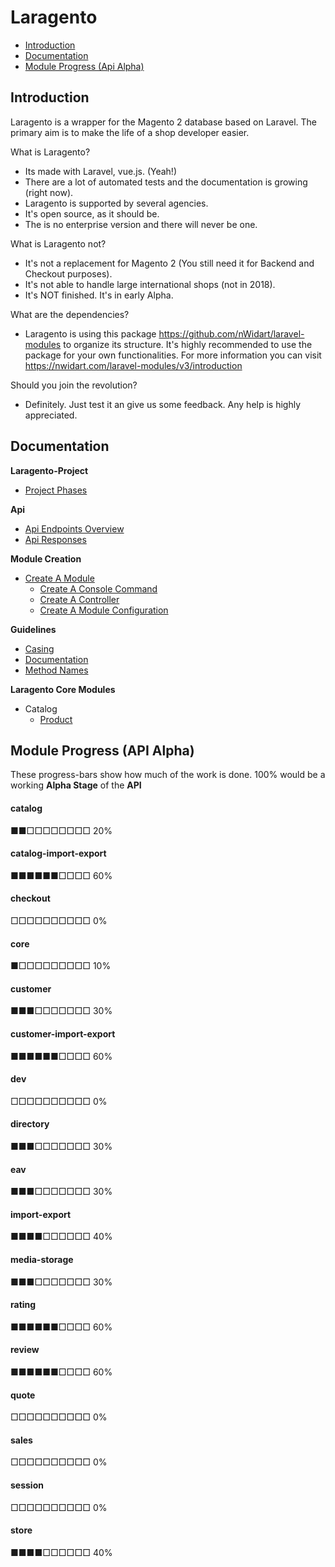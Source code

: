 # Laragento

- [Introduction](#introduction)
- [Documentation](#docs)
- [Module Progress (Api Alpha)](#module-progress)

<a name="introduction"></a>
## Introduction
Laragento is a wrapper for the Magento 2 database based on Laravel. 
The primary aim is to make the life of a shop developer easier. 

What is Laragento?
- Its made with Laravel, vue.js. (Yeah!)
- There are a lot of automated tests and the documentation is growing (right now).
- Laragento is supported by several agencies.
- It's open source, as it should be.
- The is no enterprise version and there will never be one.

What is Laragento not?
- It's not a replacement for Magento 2 (You still need it for Backend and Checkout purposes).
- It's not able to handle large international shops (not in 2018).
- It's NOT finished. It's in early Alpha.

What are the dependencies?
- Laragento is using this package https://github.com/nWidart/laravel-modules to organize
its structure. It's highly recommended to use the package for your own functionalities.
For more information you can visit https://nwidart.com/laravel-modules/v3/introduction
  
Should you join the revolution?
- Definitely. Just test it an give us some feedback. Any help is highly appreciated.

<a name="docs"></a>
## Documentation
**Laragento-Project**
- [Project Phases](project-phases.md)

**Api**
- [Api Endpoints Overview](api-endpoints-overview.md)
- [Api Responses](api-responses.md)

**Module Creation**
- [Create A Module](create-a-module.md)
    - [Create A Console Command](create-a-console-command.md)
    - [Create A Controller](create-a-controller.md)
    - [Create A Module Configuration](create-a-module-configuration.md)
    
**Guidelines**
- [Casing](guidelines-casing.md)
- [Documentation](guidelines-documentation.md)
- [Method Names](guidelines-method-names.md)

**Laragento Core Modules**
- Catalog
    - [Product](module-catalog-product.md)
    
    

<a name="module-progress"></a>
## Module Progress (API Alpha)

These progress-bars show how much of the work is done.
100% would be a working **Alpha Stage** of the **API**

#### catalog
&#9632;&#9632;&#9633;&#9633;&#9633;&#9633;&#9633;&#9633;&#9633;&#9633; 20%

#### catalog-import-export
&#9632;&#9632;&#9632;&#9632;&#9632;&#9632;&#9633;&#9633;&#9633;&#9633; 60%

#### checkout
&#9633;&#9633;&#9633;&#9633;&#9633;&#9633;&#9633;&#9633;&#9633;&#9633; 0%

#### core
&#9632;&#9633;&#9633;&#9633;&#9633;&#9633;&#9633;&#9633;&#9633;&#9633; 10%

#### customer
&#9632;&#9632;&#9632;&#9633;&#9633;&#9633;&#9633;&#9633;&#9633;&#9633; 30%

#### customer-import-export
&#9632;&#9632;&#9632;&#9632;&#9632;&#9632;&#9633;&#9633;&#9633;&#9633; 60%

#### dev
&#9633;&#9633;&#9633;&#9633;&#9633;&#9633;&#9633;&#9633;&#9633;&#9633; 0%

#### directory
&#9632;&#9632;&#9632;&#9633;&#9633;&#9633;&#9633;&#9633;&#9633;&#9633; 30%

#### eav
&#9632;&#9632;&#9632;&#9633;&#9633;&#9633;&#9633;&#9633;&#9633;&#9633; 30%

#### import-export
&#9632;&#9632;&#9632;&#9632;&#9633;&#9633;&#9633;&#9633;&#9633;&#9633; 40%

#### media-storage
&#9632;&#9632;&#9632;&#9633;&#9633;&#9633;&#9633;&#9633;&#9633;&#9633; 30%

#### rating
&#9632;&#9632;&#9632;&#9632;&#9632;&#9632;&#9633;&#9633;&#9633;&#9633; 60%

#### review
&#9632;&#9632;&#9632;&#9632;&#9632;&#9632;&#9633;&#9633;&#9633;&#9633; 60%

#### quote
&#9633;&#9633;&#9633;&#9633;&#9633;&#9633;&#9633;&#9633;&#9633;&#9633; 0%

#### sales
&#9633;&#9633;&#9633;&#9633;&#9633;&#9633;&#9633;&#9633;&#9633;&#9633; 0%

#### session
&#9633;&#9633;&#9633;&#9633;&#9633;&#9633;&#9633;&#9633;&#9633;&#9633; 0%

#### store
&#9632;&#9632;&#9632;&#9632;&#9633;&#9633;&#9633;&#9633;&#9633;&#9633; 40%